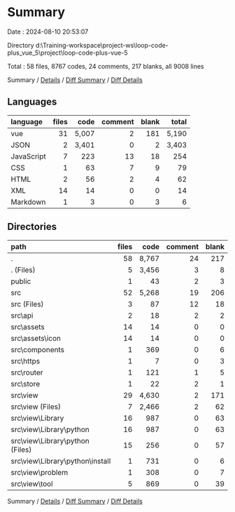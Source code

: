 # Summary

Date : 2024-08-10 20:53:07

Directory d:\\Training-workspace\\project-ws\\loop-code-plus_vue_5\\project\\loop-code-plus-vue-5

Total : 58 files,  8767 codes, 24 comments, 217 blanks, all 9008 lines

Summary / [Details](details.md) / [Diff Summary](diff.md) / [Diff Details](diff-details.md)

## Languages
| language | files | code | comment | blank | total |
| :--- | ---: | ---: | ---: | ---: | ---: |
| vue | 31 | 5,007 | 2 | 181 | 5,190 |
| JSON | 2 | 3,401 | 0 | 2 | 3,403 |
| JavaScript | 7 | 223 | 13 | 18 | 254 |
| CSS | 1 | 63 | 7 | 9 | 79 |
| HTML | 2 | 56 | 2 | 4 | 62 |
| XML | 14 | 14 | 0 | 0 | 14 |
| Markdown | 1 | 3 | 0 | 3 | 6 |

## Directories
| path | files | code | comment | blank | total |
| :--- | ---: | ---: | ---: | ---: | ---: |
| . | 58 | 8,767 | 24 | 217 | 9,008 |
| . (Files) | 5 | 3,456 | 3 | 8 | 3,467 |
| public | 1 | 43 | 2 | 3 | 48 |
| src | 52 | 5,268 | 19 | 206 | 5,493 |
| src (Files) | 3 | 87 | 12 | 18 | 117 |
| src\\api | 2 | 18 | 2 | 2 | 22 |
| src\\assets | 14 | 14 | 0 | 0 | 14 |
| src\\assets\\icon | 14 | 14 | 0 | 0 | 14 |
| src\\components | 1 | 369 | 0 | 6 | 375 |
| src\\https | 1 | 7 | 0 | 3 | 10 |
| src\\router | 1 | 121 | 1 | 5 | 127 |
| src\\store | 1 | 22 | 2 | 1 | 25 |
| src\\view | 29 | 4,630 | 2 | 171 | 4,803 |
| src\\view (Files) | 7 | 2,466 | 2 | 62 | 2,530 |
| src\\view\\Library | 16 | 987 | 0 | 63 | 1,050 |
| src\\view\\Library\\python | 16 | 987 | 0 | 63 | 1,050 |
| src\\view\\Library\\python (Files) | 15 | 256 | 0 | 57 | 313 |
| src\\view\\Library\\python\\install | 1 | 731 | 0 | 6 | 737 |
| src\\view\\problem | 1 | 308 | 0 | 7 | 315 |
| src\\view\\tool | 5 | 869 | 0 | 39 | 908 |

Summary / [Details](details.md) / [Diff Summary](diff.md) / [Diff Details](diff-details.md)
